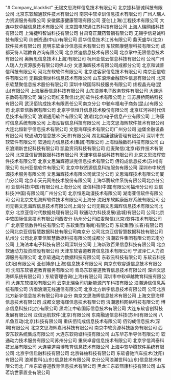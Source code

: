 "# Company_blacklist" 
无锡文思海辉信息技术有限公司
北京捷科智诚科技有限公司
北京东软越通软件技术有限公司
南京中软卓训信息技术有限公司
广州人瑞人力资源服务有限公司
安徽熙康健康管理有限公司
亚创(上海)工程技术有限公司
大连中软卓越信息技术有限公司
北京国电软通江苏科技有限公司
上海人瑞网络科技有限公司
上海捷科智诚科技有限公司
甘肃奇正藏药营销有限公司
无锡宇信易诚科技有限公司
纬创资通(中山)有限公司
启华信息技术江苏有限公司
鼎天盛华(北京)软件技术有限公司
昆明东软金沙信息技术有限公司
东软熙康健康科技有限公司
成都天符人瑞教育咨询有限公司
北京优迪信息技术有限公司
北京掌中无限信息技术有限公司
奥解思信息技术(上海)有限公司
杭州亚信云信息科技有限公司
公司广州人瑞人力资源服务有限公司佛山分
文思海辉技术有限公司成都分公司
北京和诚普信科技有限公司
河北东软软件有限公司
北京驻客家信息技术有限公司
南京亚信软件有限公司
无锡浪潮世科信息技术有限公司
山东浪潮金融软件信息有限公司
北京东软慧聚信息技术股份有限公司
深圳中软国际科技服务有限公司
纬视晶光电(昆山)有限公司
上海展泰信息科技有限公司
山东浪潮电子政务软件有限公司
大连远东数码有限公司
海分公司红麦聚信(北京)软件技术有限公司上
江苏展桥网络科技有限公司
武汉佰钧成技术有限责任公司南京分公
中驰车福电子商务(昆山)有限公司
北京亚信数据有限公司
北京宇信恒升信息技术股份有限公司
北京红河谷时代信息技术有限公司
浪潮通用软件有限公司
浪潮(北京)电子信息产业有限公司
上海康时信息系统有限公司
上海泓智信息科技有限公司
上海文思海辉软件技术有限公司
大连北恒新宇信息技术有限公司
文思海辉技术有限公司广州分公司
迪堡金融设备有限公司
软通动力信息技术(天津)有限公司
湖北熙康健康管理有限公司
深圳市东软软件有限公司
软通动力信息技术(集团)有限公司
上海恒融数码科技有限公司
山东浪潮新世纪科技有限公司
凯盈资讯科技有限公司
红麦聚信(北京)软件技术有限公司
北京亚信智慧数据科技有限公司
天津宇信易诚科技有限公司
北京文思海辉软件技术有限公司
北京文思海辉德派克信息技术有限公司
佰钧成信息技术(苏州)有限公司
杭州亚信软件有限公司
北京中软资源信息科技服务有限公司
深圳市中软资源技术服务有限公司
文思海辉技术有限公司武汉分公司
文思海辉技术有限公司厦门分公司
北京市天元网络技术股份有限公司
上海华腾软件系统有限公司北京分公司
亚信科技(中国)有限公司上海分公司
亚信科技(中国)有限公司福州分公司
亚信科技(中国)有限公司广州分公司
北京恒恩动漫技术有限公司
湖南亚信软件有限公司
公司北京文思海辉软件技术有限公司上海分
沈阳东软熙康医疗系统有限公司
公司无锡文思海辉信息技术有限公司上海分
公司无锡文思海辉信息技术有限公司北京分
北京亚信时代数据处理有限公司
软通动力科技发展(盐城)有限公司
公司北京中软国际信息技术有限公司西安分
杭州分公司红麦聚信(北京)软件技术有限公司广
北京亚信数件科技有限公司
东软集团(海南)有限公司
东软集团(长春)有限公司
公司北京亚信智慧数据科技有限公司南京分
公司北京亚信智慧数据科技有限公司杭州分
公司北京亚信智慧数据科技有限公司成都分
浪潮软件集团有限公司云南分公司
上海法本电子科技有限公司深圳分公司
上海新致百果信息科技有限公司
北京软通动力投资控股有限公司
天津东软睿道教育信息技术有限公司
宁波泽仁人力资源服务有限公司
北京软通动力数据科技有限公司
东软云科技有限公司
东软云科技(沈阳)有限公司
亚创博彦(上海)信息技术有限公司
南京东软睿道信息技术有限公司
沈阳东软睿道教育服务有限公司
青岛东软睿道教育信息技术有限公司
深圳文思海辉系统有限公司 ) 
东软管理咨询(上海)有限公司
深圳市中软卓越教育科技有限公司
大连东软控股有限公司
云南北瑞兔司机新能源汽车科技有限公
浪潮通信信息系统有限公司
济南浪潮无线通信有限公司
北京北方新宇信息技术有限公司
公司北京北方新宇信息技术有限公司丰台分
南京文思海辉信息技术有限公司
上海文思海辉信息技术有限公司
成都文思海辉信息技术有限公司
浪潮思科网络科技有限公司
博彦信息科技(北京)有限公司
黑龙江中软国际信息技术有限公司
大连东软睿创科技发展有限公司
亚信远航软件(北京)有限公司
东南融通信息科技(苏州)有限公司
八爪鱼互动(北京)科技有限公司
重庆佰钧成信息技术有限公司
佰钧成信息技术(深圳)有限公司
北京文思海辉嘉讯科技有限公司
南京中软资源科技服务有限公司
西安东软系统集成有限公司
大连东软荷塘科技有限公司
山东华芯半导体有限公司
软通动力技术服务有限公司苏州分公司
重庆卓睿信息技术有限公司
北京宇信鸿泰科技发展有限公司
大连睿道易博教育信息技术有限公司
上海中软华腾软件系统有限公司
北京宇信启融科技有限公司
北京锋柚科技有限公司
东软睿驰汽车技术(沈阳)有限公司
浪潮世科(山东)信息技术有限公司
京分公司浪潮世科(山东)信息技术有限公司北
广州东软睿道教育信息技术有限公司
黑龙江东软熙康科技有限公司
山东茗筑世家置业有限公司
